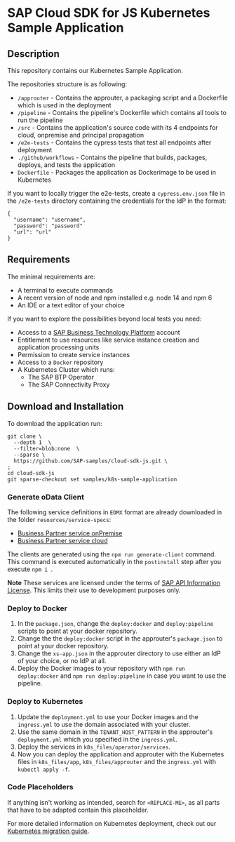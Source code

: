 # SAP Cloud SDK for JS Kubernetes Sample Application

## Description
This repository contains our Kubernetes Sample Application.

The repositories structure is as following:

- `/approuter` - Contains the approuter, a packaging script and a Dockerfile which is used in the deployment
- `/pipeline` - Contains the pipeline's Dockerfile which contains all tools to run the pipeline
- `/src` - Contains the application's source code with its 4 endpoints for cloud, onpremise and principal propagation
- `/e2e-tests` - Contains the cypress tests that test all endpoints after deployment
- `./github/workflows` - Contains the pipeline that builds, packages, deploys, and tests the application
- `Dockerfile` - Packages the application as Dockerimage to be used in Kubernetes

If you want to locally trigger the e2e-tests, create a `cypress.env.json` file in the `/e2e-tests` directory containing the credentials for the IdP in the format:

```
{
  "username": "username",
  "password": "password"
  "url": "url"
}
```

## Requirements
The minimal requirements are:
- A terminal to execute commands
- A recent version of node and npm installed e.g. node 14 and npm 6
- An IDE or a text editor of your choice

If you want to explore the possibilities beyond local tests you need:
- Access to a [SAP Business Technology Platform](https://www.sap.com/products/business-technology-platform.html) account
- Entitlement to use resources like service instance creation and application processing units
- Permission to create service instances
- Access to a `Docker` repository
- A Kubernetes Cluster which runs:
  - The SAP BTP Operator
  - The SAP Connectivity Proxy
## Download and Installation
To download the application run:

```
git clone \
  --depth 1  \
  --filter=blob:none  \
  --sparse \
  https://github.com/SAP-samples/cloud-sdk-js.git \
;
cd cloud-sdk-js
git sparse-checkout set samples/k8s-sample-application
```

### Generate oData Client

The following service definitions in `EDMX` format are already downloaded in the folder `resources/service-specs`:
- [Business Partner service onPremise](https://api.sap.com/api/OP_API_BUSINESS_PARTNER_SRV/overview)
- [Business Partner service cloud](https://api.sap.com/api/API_BUSINESS_PARTNER/overview)

The clients are generated using the `npm run generate-client` command. This command is executed automatically in the `postinstall` step after you execute `npm i `.

**Note** These services are licensed under the terms of [SAP API Information License](../../LICENSES/LicenseRef-API-Definition-File-License.txt). This limits their use to development purposes only.


### Deploy to Docker
1. In the `package.json`, change the `deploy:docker` and `deploy:pipeline` scripts to point at your docker repository.
2. Change the the `deploy:docker` script in the approuter's `package.json` to point at your docker repository.
3. Change the `xs-app.json` in the approuter directory to use either an IdP of your choice, or no IdP at all.
4. Deploy the Docker images to your repository with `npm run deploy:docker` and `npm run deploy:pipeline` in case you want to use the pipeline.

### Deploy to Kubernetes
1. Update the `deployment.yml` to use your Docker images and the `ingress.yml` to use the domain associated with your cluster.
2. Use the same domain in the `TENANT_HOST_PATTERN` in the approuter's `deployment.yml` which you specified in the `ingress.yml`.
3. Deploy the services in `k8s_files/operator/services`.
4. Now you can deploy the application and approuter with the Kubernetes files in `k8s_files/app`, `k8s_files/approuter` and the `ingress.yml` with `kubectl apply -f`.

### Code Placeholders
If anything isn't working as intended, search for `<REPLACE-ME>`, as all parts that have to be adapted contain this placeholder.

For more detailed information on Kubernetes deployment, check out our [Kubernetes migration guide](https://sap.github.io/cloud-sdk/docs/js/guides/migrate-sdk-application-from-btp-cf-to-kubernetes).
